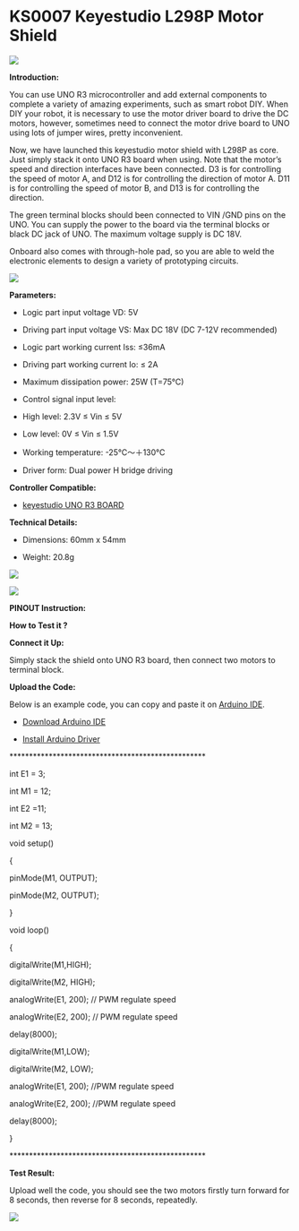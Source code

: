 # **KS0007 Keyestudio L298P Motor Shield**

![](KS0007\media/aba488ac932f389b335b64a601a53225.jpeg)

**Introduction:**

You can use UNO R3 microcontroller and add external components to complete a
variety of amazing experiments, such as smart robot DIY. When DIY your robot, it
is necessary to use the motor driver board to drive the DC motors, however,
sometimes need to connect the motor drive board to UNO using lots of jumper
wires, pretty inconvenient.

Now, we have launched this keyestudio motor shield with L298P as core. Just
simply stack it onto UNO R3 board when using. Note that the motor’s speed and
direction interfaces have been connected. D3 is for controlling the speed of
motor A, and D12 is for controlling the direction of motor A. D11 is for
controlling the speed of motor B, and D13 is for controlling the direction.

The green terminal blocks should been connected to VIN /GND pins on the UNO. You
can supply the power to the board via the terminal blocks or black DC jack of
UNO. The maximum voltage supply is DC 18V.

Onboard also comes with through-hole pad, so you are able to weld the electronic
elements to design a variety of prototyping circuits.

![](KS0007\media/8fd9f969aa09623fab743dee7844f9ea.jpeg)

**Parameters:**

-   Logic part input voltage VD: 5V

-   Driving part input voltage VS: Max DC 18V (DC 7-12V recommended)

-   Logic part working current Iss: ≤36mA

-   Driving part working current Io: ≤ 2A

-   Maximum dissipation power: 25W (T=75℃)

-   Control signal input level:

-   High level: 2.3V ≤ Vin ≤ 5V

-   Low level: 0V ≤ Vin ≤ 1.5V

-   Working temperature: -25℃～＋130℃

-   Driver form: Dual power H bridge driving

**Controller Compatible:**

-   [keyestudio UNO R3
    BOARD](http://wiki.keyestudio.com/index.php/Ks0001_keyestudio_UNO_R3_BOARD)

**Technical Details:**

-   Dimensions: 60mm x 54mm

-   Weight: 20.8g

![](KS0007\media/dcc9818a8f29d51d4dd39ea2d4dc2ede.jpeg)

**![](KS0007\media/8fcefb775f2fe7838a7f9834adc80e13.jpeg)**

**PINOUT Instruction:**

**How to Test it ?**

**Connect it Up:**

Simply stack the shield onto UNO R3 board, then connect two motors to terminal
block.

**Upload the Code:**

Below is an example code, you can copy and paste it on [Arduino
IDE](http://wiki.keyestudio.com/index.php/Download_Arduino_IDE).

-   [Download Arduino
    IDE](http://wiki.keyestudio.com/index.php/How_to_Download_Arduino_IDE)

-   [Install Arduino
    Driver](http://wiki.keyestudio.com/index.php/How_to_Install_Arduino_Driver)

\*\*\*\*\*\*\*\*\*\*\*\*\*\*\*\*\*\*\*\*\*\*\*\*\*\*\*\*\*\*\*\*\*\*\*\*\*\*\*\*\*\*\*\*\*\*\*\*\*\*

int E1 = 3;

int M1 = 12;

int E2 =11;

int M2 = 13;

void setup()

{

pinMode(M1, OUTPUT);

pinMode(M2, OUTPUT);

}

void loop()

{

digitalWrite(M1,HIGH);

digitalWrite(M2, HIGH);

analogWrite(E1, 200); // PWM regulate speed

analogWrite(E2, 200); // PWM regulate speed

delay(8000);

digitalWrite(M1,LOW);

digitalWrite(M2, LOW);

analogWrite(E1, 200); //PWM regulate speed

analogWrite(E2, 200); //PWM regulate speed

delay(8000);

}

\*\*\*\*\*\*\*\*\*\*\*\*\*\*\*\*\*\*\*\*\*\*\*\*\*\*\*\*\*\*\*\*\*\*\*\*\*\*\*\*\*\*\*\*\*\*\*\*\*\*

**Test Result:**

Upload well the code, you should see the two motors firstly turn forward for 8
seconds, then reverse for 8 seconds, repeatedly.

![](KS0007\media/40f5747c9e7b66ac25bc270a3209cf85.jpeg)

